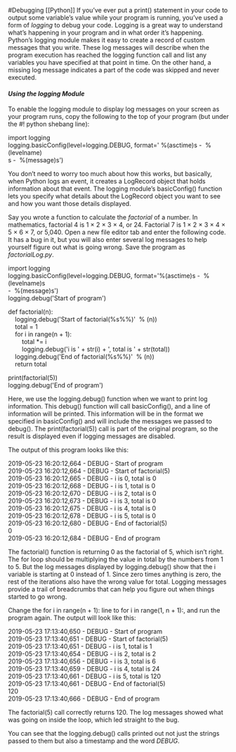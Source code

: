 #Debugging 
[[Python]]
If you’ve ever put a print() statement in your code to output some variable’s value while your program is running, you’ve used a form of _logging_ to debug your code. Logging is a great way to understand what’s happening in your program and in what order it’s happening. Python’s logging module makes it easy to create a record of custom messages that you write. These log messages will describe when the program execution has reached the logging function call and list any variables you have specified at that point in time. On the other hand, a missing log message indicates a part of the code was skipped and never executed.

#### **_Using the logging Module_**

To enable the logging module to display log messages on your screen as your program runs, copy the following to the top of your program (but under the #! python shebang line):

import logging  
logging.basicConfig(level=logging.DEBUG, format=' %(asctime)s -  %(levelname)  
s -  %(message)s')

You don’t need to worry too much about how this works, but basically, when Python logs an event, it creates a LogRecord object that holds information about that event. The logging module’s basicConfig() function lets you specify what details about the LogRecord object you want to see and how you want those details displayed.

Say you wrote a function to calculate the _factorial_ of a number. In mathematics, factorial 4 is 1 × 2 × 3 × 4, or 24. Factorial 7 is 1 × 2 × 3 × 4 × 5 × 6 × 7, or 5,040. Open a new file editor tab and enter the following code. It has a bug in it, but you will also enter several log messages to help yourself figure out what is going wrong. Save the program as _factorialLog.py_.

import logging  
logging.basicConfig(level=logging.DEBUG, format='%(asctime)s -  %(levelname)s  
-  %(message)s')  
logging.debug('Start of program')  
  
def factorial(n):  
    logging.debug('Start of factorial(%s%%)'  % (n))  
    total = 1  
    for i in range(n + 1):  
        total *= i  
        logging.debug('i is ' + str(i) + ', total is ' + str(total))  
    logging.debug('End of factorial(%s%%)'  % (n))  
    return total  
  
print(factorial(5))  
logging.debug('End of program')

Here, we use the logging.debug() function when we want to print log information. This debug() function will call basicConfig(), and a line of information will be printed. This information will be in the format we specified in basicConfig() and will include the messages we passed to debug(). The print(factorial(5)) call is part of the original program, so the result is displayed even if logging messages are disabled.

The output of this program looks like this:

2019-05-23 16:20:12,664 - DEBUG - Start of program  
2019-05-23 16:20:12,664 - DEBUG - Start of factorial(5)  
2019-05-23 16:20:12,665 - DEBUG - i is 0, total is 0  
2019-05-23 16:20:12,668 - DEBUG - i is 1, total is 0  
2019-05-23 16:20:12,670 - DEBUG - i is 2, total is 0  
2019-05-23 16:20:12,673 - DEBUG - i is 3, total is 0  
2019-05-23 16:20:12,675 - DEBUG - i is 4, total is 0  
2019-05-23 16:20:12,678 - DEBUG - i is 5, total is 0  
2019-05-23 16:20:12,680 - DEBUG - End of factorial(5)  
0  
2019-05-23 16:20:12,684 - DEBUG - End of program

The factorial() function is returning 0 as the factorial of 5, which isn’t right. The for loop should be multiplying the value in total by the numbers from 1 to 5. But the log messages displayed by logging.debug() show that the i variable is starting at 0 instead of 1. Since zero times anything is zero, the rest of the iterations also have the wrong value for total. Logging messages provide a trail of breadcrumbs that can help you figure out when things started to go wrong.

Change the for i in range(n + 1): line to for i in range(1, n + 1):, and run the program again. The output will look like this:

2019-05-23 17:13:40,650 - DEBUG - Start of program  
2019-05-23 17:13:40,651 - DEBUG - Start of factorial(5)  
2019-05-23 17:13:40,651 - DEBUG - i is 1, total is 1  
2019-05-23 17:13:40,654 - DEBUG - i is 2, total is 2  
2019-05-23 17:13:40,656 - DEBUG - i is 3, total is 6  
2019-05-23 17:13:40,659 - DEBUG - i is 4, total is 24  
2019-05-23 17:13:40,661 - DEBUG - i is 5, total is 120  
2019-05-23 17:13:40,661 - DEBUG - End of factorial(5)  
120  
2019-05-23 17:13:40,666 - DEBUG - End of program

The factorial(5) call correctly returns 120. The log messages showed what was going on inside the loop, which led straight to the bug.

You can see that the logging.debug() calls printed out not just the strings passed to them but also a timestamp and the word _DEBUG_.